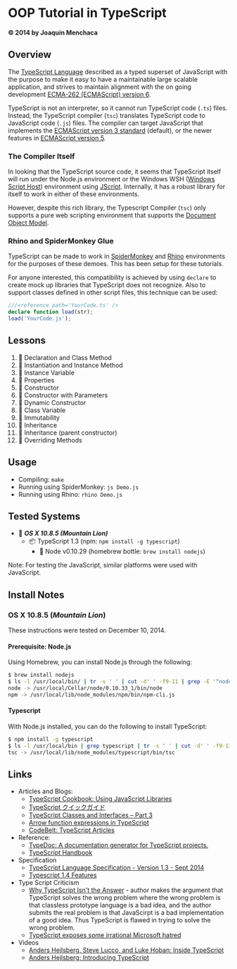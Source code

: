 # OOP Tutorial in TypeScript
**© 2014 by Joaquín Menchaca**

## Overview

The [TypeScript Language](http://www.typescriptlang.org/) described as a typed superset of JavaScript with the purpose to make it easy to have a maintainable large scalable application, and strives to maintain alignment with the on going development [ECMA-262 (ECMAScript) version 6](https://people.mozilla.org/~jorendorff/es6-draft.html).

TypeScript is not an interpreter, so it cannot run TypeScript code (`.ts`) files.  Instead, the TypeScript compiler (`tsc`) translates TypeScript code to JavaScript code (`.js`) files.  The compiler can target JavaScript that implements the [ECMAScript version 3 standard](http://www.ecma-international.org/publications/files/ECMA-ST-ARCH/ECMA-262,%203rd%20edition,%20December%201999.pdf) (default), or the newer features in [ECMAScript version 5](http://www.ecma-international.org/ecma-262/5.1/).

### The Compiler Itself

In looking that the TypeScript source code, it seems that TypeScript itself will run under the Node.js environment or the Windows WSH ([Windows Script Host](http://en.wikipedia.org/wiki/Windows_Script_Host)) environment using [JScript](http://en.wikipedia.org/wiki/JScript).  Internally, it has a robust library for itself to work in either of these environments.

However, despite this rich library, the Typescript Compiler (`tsc`) only supports a pure web scripting environment that supports the [Document Object Model](http://en.wikipedia.org/wiki/Document_Object_Model).

### Rhino and SpiderMonkey Glue

TypeScript can be made to work in [SpiderMonkey](https://developer.mozilla.org/en-US/docs/Mozilla/Projects/SpiderMonkey) and [Rhino](https://developer.mozilla.org/en-US/docs/Mozilla/Projects/Rhino) environments for the purposes of these demoes. This has been setup for these tutorials.

For anyone interested, this compatibility is achieved by using `declare` to create mock up libraries that TypeScript does not recognize.  Also to support classes defined in other script files, this technique can be used:

```TypeScript
///<reference path='YourCode.ts' />
declare function load(str);
load('YourCode.js');
```

## Lessons

1. :green_book: Declaration and Class Method
2. :green_book: Instantiation and Instance Method
3. :green_book: Instance Variable
4. :green_book: Properties
5. :green_book: Constructor
6. :green_book: Constructor with Parameters
7. :green_book: Dynamic Constructor
8. :green_book: Class Variable
9. :closed_book: Immutability
10. :green_book: Inheritance
11. :green_book: Inheritance (parent constructor)
12. :green_book: Overriding Methods


## Usage

* Compiling: `make`
* Running using SpiderMonkey: `js Demo.js`
* Running using Rhino: `rhino Demo.js`

## Tested Systems

* :dvd: *__OS X 10.8.5 (Mountain Lion)__*
  * :package: TypeScript 1.3 (npm: `npm install -g typescript`)
    * :beer: Node v0.10.29  (homebrew bottle: `brew install nodejs`)

Note: For testing the JavaScript, similar platforms were used with JavaScript.

## Install Notes

### OS X 10.8.5 (*Mountain Lion*)

These instructions were tested on December 10, 2014.

#### Prerequisite: Node.js

Using Homebrew, you can install Node.js through the following:

```bash
$ brew install nodejs
$ ls -l /usr/local/bin/ | tr -s ' ' | cut -d' ' -f9-11 | grep -E '^node|npm' | sed 's|\.\.|/usr/local|'
node -> /usr/local/Cellar/node/0.10.33_1/bin/node
npm -> /usr/local/lib/node_modules/npm/bin/npm-cli.js
```

#### Typescript

With Node.js installed, you can do the following to install TypeScript:

```bash
$ npm install -g typescript
$ ls -l /usr/local/bin | grep typescript | tr -s ' ' | cut -d' ' -f9-11 | sed 's|\.\.|/usr/local|'
tsc -> /usr/local/lib/node_modules/typescript/bin/tsc
```

## Links

* Articles and Blogs:
  * [TypeScript Cookbook: Using JavaScript Libraries](http://igeekcode.com/2013/05/02/typescript-cookbook-using-javascript-libraries/)
  * [TypeScript クイックガイド](http://phyzkit.net/typescript/)
  * [TypeScript Classes and Interfaces – Part 3](http://www.johnpapa.net/typescriptpost3/)
  * [Arrow function expressions in TypeScript](http://piotrwalat.net/arrow-function-expressions-in-typescript/)
  * [CodeBelt: TypeScript Articles](http://www.codebelt.com/category/typescript/)
* Reference:
  * [TypeDoc: A documentation generator for TypeScript projects.](http://typedoc.io/)
  * [TypeScript Handbook](http://www.typescriptlang.org/Handbook)
* Specification
  * [TypeScript Language Specification - Version 1.3 - Sept 2014](http://www.typescriptlang.org/Content/TypeScript%20Language%20Specification.pdf)
  * [Typescript 1.4 Features](https://github.com/Microsoft/TypeScript/wiki/What%27s-new-in-TypeScript%3F#typescript-14)
* Type Script Criticism
  * [Why TypeScript Isn't the Answer](http://www.walkercoderanger.com/blog/2014/02/typescript-isnt-the-answer/) - author makes the argument that TypeScript solves the wrong problem where the wrong problem is that classless prototype language is a bad idea, and the author submits the real problem is that JavaScirpt is a bad implementation of a good idea.  Thus TypeScript is flawed in trying to solve the wrong problem.
  * [TypeScript exposes some irrational Microsoft hatred](https://cockneycoder.wordpress.com/2012/10/02/typescript-exposes-some-irrational-microsoft-hatred/)
* Videos
  * [Anders Hejlsberg, Steve Lucco, and Luke Hoban: Inside TypeScript](http://channel9.msdn.com/posts/Anders-Hejlsberg-Steve-Lucco-and-Luke-Hoban-Inside-TypeScript)
  * [Anders Hejlsberg: Introducing TypeScript](http://channel9.msdn.com/posts/Anders-Hejlsberg-Introducing-TypeScript)
